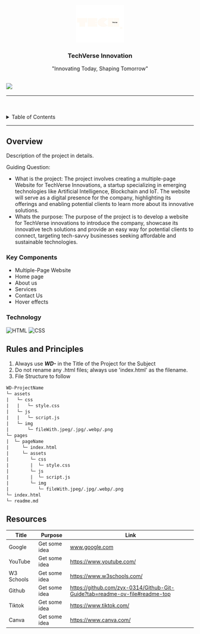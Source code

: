 <a name="readme-top"/>

<br/>

<br />
<div align="center">
  <a href="https://github.com/zyx-0314/">
  <!-- TODO: If you want to add logo or banner you can add it here -->
    <img src="./assets/img/TECHVERSE LOGO.png" alt="T.V.I." width="130" height="100">
  </a>
<!-- TODO: Change Title to the name of the title of your Project -->
  <h3 align="center">TechVerse Innovation</h3>
</div>
<!-- TODO: Make a short description -->
<div align="center">
  "Innovating Today, Shaping Tomorrow"
</div>

<br />

<!-- TODO: Change the zyx-0314 into your github username  -->
<!-- TODO: Change the WD-Template-Project into the same name of your folder -->
![](https://visit-counter.vercel.app/counter.png?page=DomeldManangan/Sigma-Legends)

---

<br />
<br />

<!-- TODO: If you want to add more layers for your readme -->
<details>
  <summary>Table of Contents</summary>
  <ol>
    <li>
      <a href="#overview">Overview</a>
      <ol>
        <li>
          <a href="#key-components">Key Components</a>
        </li>
        <li>
          <a href="#technology">Technology</a>
        </li>
      </ol>
    </li>
    <li>
      <a href="#rules-and-principles">Rules and Principles</a>
    </li>
    <li>
      <a href="#resources">Resources</a>
    </li>
  </ol>
</details>

---

## Overview

<!-- TODO: To be changed -->
Description of the project in details.

Guiding Question:
- What is the project: The project involves creating a multiple-page Website for TechVerse Innovations, a startup specializing in emerging technologies like Artificial Intelligence, Blockchain and IoT. The website will serve as a digital presence for the company, highlighting its offerings and enabling potential clients to learn more about its innovative solutions.
- Whats the purpose: The purpose of the project is to develop a website for TechVerse innovations to introduce the company, showcase its innovative tech solutions and provide an easy way for potential clients to connect, targeting tech-savvy businesses seeking affordable and sustainable technologies.


### Key Components
<!-- TODO: List of Key Components -->
- Multiple-Page Website
- Home page
- About us
- Services
- Contact Us
- Hover effects

### Technology
![HTML](https://img.shields.io/badge/HTML-E34F26?style=for-the-badge&logo=html5&logoColor=white)
![CSS](https://img.shields.io/badge/CSS-1572B6?style=for-the-badge&logo=css3&logoColor=white)


## Rules and Principles
1. Always use ***WD-*** in the Title of the Project for the Subject
2. Do not rename any .html files; always use 'index.html' as the filename.
3. File Structure to follow

```
WD-ProjectName
└─ assets
|   └─ css
|   |   └─ style.css
|   └─ js
|   |   └─ script.js
|   └─ img
|       └─ fileWith.jpeg/.jpg/.webp/.png
└─ pages
|  └─ pageName
|     └─ index.html
|     └─ assets
|        └─ css
|        |  └─ style.css
|        └─ js
|        |  └─ script.js
|        └─ img
|           └─ fileWith.jpeg/.jpg/.webp/.png
└─ index.html
└─ readme.md
```

## Resources

<!-- TODO: Add References -->
| Title | Purpose | Link |
|-|-|-|
| Google | Get some idea | www.google.com |
| YouTube| Get some idea | https://www.youtube.com/ |
| W3 Schools | Get some idea | https://www.w3schools.com/ |
| Github | Get some idea | https://github.com/zyx-0314/Github-Git-Guide?tab=readme-ov-file#readme-top |
| Tiktok | Get some idea | https://www.tiktok.com/ |
| Canva | Get some idea | https://www.canva.com/ |


